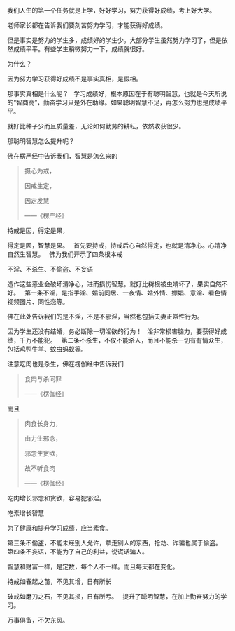 我们人生的第一个任务就是上学，好好学习，努力获得好成绩，考上好大学。

老师家长都在告诉我们要刻苦努力学习，才能获得好成绩。

但是事实是努力的学生多，成绩好的学生少。大部分学生虽然努力学习了，但是依然成绩平平。有些学生稍微努力一下，成绩就很好。

为什么？

因为努力学习获得好成绩不是事实真相，是假相。

那事实真相是什么呢？
&nbsp;
学习成绩好，根本原因在于有聪明智慧，也就是今天所说的“智商高”，勤奋学习只是外在助缘。如果聪明智慧不足，再怎么努力也是成绩平平。

就好比种子少而且质量差，无论如何勤劳的耕耘，依然收获很少。

那聪明智慧怎么提升呢？

佛在楞严经中告诉我们，智慧是怎么来的

> 摄心为戒，
> 
> 因戒生定，
> 
> 因定发慧
> 
> ——《楞严经》

持戒是因，得定是果，

得定是因，智慧是果。
&nbsp;
首先要持戒，持戒后心自然得定，也就是清净心。心清净自然生智慧。
&nbsp;
佛为我们开示了四条根本戒

不淫、不杀生、不偷盗、不妄语

造作这些恶业会破坏清净心，进而损伤智慧。就好比树根被虫啃坏了，果实自然不好。
&nbsp;
第一条不淫，是指手淫、婚前同居、一夜情、婚外情、嫖娼、意淫、看色情视频图片、同性恋等。

佛在此处告诉我们的是不淫，不是不邪淫，当然也包括夫妻正常性行为。

因为学生还没有结婚，务必断除一切淫欲的行为！
&nbsp;
淫非常损害脑力，要获得好成绩，千万不能犯。
&nbsp;
第二条不杀生，不仅不能杀人，而且不能杀一切有有情众生，包括鸡鸭牛羊、蚊虫蚂蚁等。

注意吃肉也是杀生，佛在楞伽经中告诉我们

> 食肉与杀同罪
> 
> ——《楞伽经》

而且

> 肉食长身力，
> 
> 由力生邪念，
> 
> 邪念生贪欲，
> 
> 故不听食肉
> 
> ——《楞伽经》

吃肉增长邪念和贪欲，容易犯邪淫。

吃素增长智慧

为了健康和提升学习成绩，应当素食。

第三条不偷盗，不能未经别人允许，拿走别人的东西，抢劫、诈骗也属于偷盗。
&nbsp;
第四条不妄语，不能为了自己的利益，说谎话骗人。

智慧和财富一样，是定数，每个人不一样。而且每天都在变化。

持戒如春起之苗，不见其增，日有所长

破戒如磨刀之石，不见其损，日有所亏。
&nbsp;
提升了聪明智慧，在加上勤奋努力的学习。

万事俱备，不欠东风。